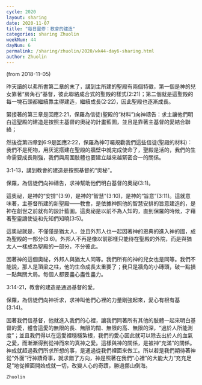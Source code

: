 ```yaml
---
cycle: 2020
layout: sharing
date: 2020-11-07
title: "每日靈修：教會的建造"
categories: sharing Zhuolin
weekNum: 44
dayNum: 6
permalink: /sharing/zhuolin/2020/wk44-day6-sharing.html
author: Zhuolin
---
```

(from 2018-11-05)

昨天讀的以弗所書第二章的末了，講到主所建的聖殿有兩個特徵，第一個是神的兒女靠著“房角石”基督，彼此聯絡成合式的聖殿的樣式(2:21)；第二個就是這聖殿的每一塊石頭都繼續靠主得建造，繼續成長(2:22)，因此聖殿也逐漸成長。  

緊接著的第三章是回應2:21，保羅為信徒(聖殿的“材料”)向神禱告：求主讓他們明白這聖殿的建造是按照主基督的奧祕的計畫藍圖，並且是靠著主基督的愛結合聯絡；  

然後從第四章到6:9是回應2:22，保羅為神叮囑規勸我們這些信徒(聖殿的材料)：我們不是死物，用灰泥搭建在聖殿的牆壁中就完成使命了，聖殿是活的，我們的生命需要成長剛強，我們與周圍肢體也要建立越來越緊密合一的關係。  

3:1-13，講到教會的建造是按照基督的“奧秘”。  

保羅，為信徒們向神禱告，求神幫助他們明白基督的奧祕(3:1)。  

這奧祕，是神的“安排”(3:9)，是神的“智慧”(3:10)，是神的“旨意”(3:11)。這就意味著，主基督所建的新聖殿——教會，是依據神照他的智慧安排的旨意建造的，是神在創世之前就有的設計藍圖。這奧祕是以前不為人知的，直到保羅的時候，才藉著聖靈讓使徒和先知們知曉(3:5)。  

這奧祕就是，不僅僅是猶太人，並且外邦人也一起因著神的恩典的進入神的國，成為聖殿的一部分(3:6)。外邦人不再是像以前那樣只能待在聖殿的外院，而是與猶太人一樣成為聖殿的一部分，不分彼此。  

因著神的這個奧祕，外邦人與猶太人同等。我們所有的神的兒女也是同等。我們不能說，那人是頂梁之柱，他的生命成長太重要了；我只是牆角的小磚頭，破一點損一點無關大局。每個人都要盡心盡性盡力。  

3:14-21，教會的建造是通過基督的愛。  

保羅，為信徒們向神祈求，求神叫他們心裡的力量剛強起來，愛心有根有基(3:14)。  

因著我們信基督，他就進入我們的心裡，讓我們同著所有其他的肢體一起來明白基督的愛，體會這愛的無限的長、無限的闊、無限的高、無限的深，“過於人所能測度”；並且我們得以在這愛裡穩穩紮根，我們的愛心因此就可以除去出於人的血氣之愛，而漸漸得到從神而來的真神之愛。這樣與神的關係，是被神“充滿”的關係。神成就超過我們所求所想的事，是通過從我們裡面來做工。所以若是我們期待著神從“外面”行神蹟奇事，就求錯了方向，神是照著在我們“心裡”的大能大力“充充足足”地從裡面開始成就一切，改變人心的奇蹟，勝過挪山倒海。  

`Zhuolin`  
